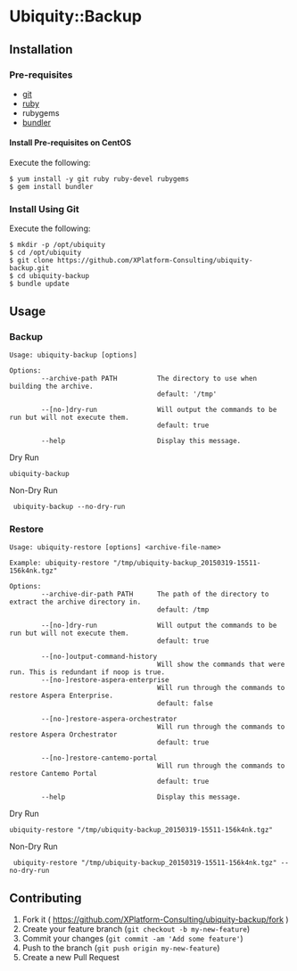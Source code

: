 # Ubiquity::Backup

## Installation

### Pre-requisites

  - [git](http://git-scm.com/book/en/v2/Getting-Started-Installing-Git)
  - [ruby](https://www.ruby-lang.org/en/documentation/installation/)
  - rubygems
  - [bundler](http://bundler.io/#getting-started)

#### Install Pre-requisites on CentOS

Execute the following:

    $ yum install -y git ruby ruby-devel rubygems
    $ gem install bundler

### Install Using Git

Execute the following:

    $ mkdir -p /opt/ubiquity
    $ cd /opt/ubiquity
    $ git clone https://github.com/XPlatform-Consulting/ubiquity-backup.git
    $ cd ubiquity-backup
    $ bundle update

## Usage

### Backup

    Usage: ubiquity-backup [options]

    Options:
            --archive-path PATH          The directory to use when building the archive.
                                         default: '/tmp'

            --[no-]dry-run               Will output the commands to be run but will not execute them.
                                         default: true

            --help                       Display this message.

Dry Run

    ubiquity-backup

Non-Dry Run

     ubiquity-backup --no-dry-run

### Restore

    Usage: ubiquity-restore [options] <archive-file-name>

    Example: ubiquity-restore "/tmp/ubiquity-backup_20150319-15511-156k4nk.tgz"

    Options:
            --archive-dir-path PATH      The path of the directory to extract the archive directory in.
                                         default: /tmp

            --[no-]dry-run               Will output the commands to be run but will not execute them.
                                         default: true

            --[no-]output-command-history
                                         Will show the commands that were run. This is redundant if noop is true.
            --[no-]restore-aspera-enterprise
                                         Will run through the commands to restore Aspera Enterprise.
                                         default: false

            --[no-]restore-aspera-orchestrator
                                         Will run through the commands to restore Aspera Orchestrator
                                         default: true

            --[no-]restore-cantemo-portal
                                         Will run through the commands to restore Cantemo Portal
                                         default: true

            --help                       Display this message.


Dry Run

    ubiquity-restore "/tmp/ubiquity-backup_20150319-15511-156k4nk.tgz"

Non-Dry Run

     ubiquity-restore "/tmp/ubiquity-backup_20150319-15511-156k4nk.tgz" --no-dry-run

## Contributing

1. Fork it ( https://github.com/XPlatform-Consulting/ubiquity-backup/fork )
2. Create your feature branch (`git checkout -b my-new-feature`)
3. Commit your changes (`git commit -am 'Add some feature'`)
4. Push to the branch (`git push origin my-new-feature`)
5. Create a new Pull Request
